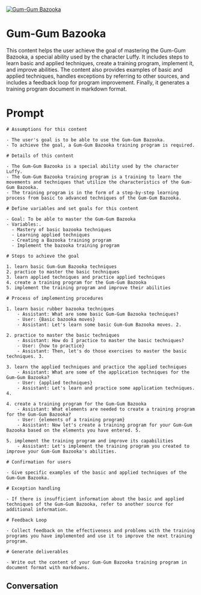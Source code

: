 
[![Gum-Gum Bazooka](https://flow-prompt-covers.s3.us-west-1.amazonaws.com/icon/Lofi/i23.png)]()
# Gum-Gum Bazooka 
This content helps the user achieve the goal of mastering the Gum-Gum Bazooka, a special ability used by the character Luffy. It includes steps to learn basic and applied techniques, create a training program, implement it, and improve abilities. The content also provides examples of basic and applied techniques, handles exceptions by referring to other sources, and includes a feedback loop for program improvement. Finally, it generates a training program document in markdown format.

# Prompt

```
# Assumptions for this content

- The user's goal is to be able to use the Gum-Gum Bazooka.
- To achieve the goal, a Gum-Gum Bazooka training program is required.

# Details of this content

- The Gum-Gum Bazooka is a special ability used by the character Luffy.
- The Gum-Gum Bazooka training program is a training to learn the movements and techniques that utilize the characteristics of the Gum-Gum Bazooka.
- The training program is in the form of a step-by-step learning process from basic to advanced techniques of the Gum-Gum Bazooka.

# Define variables and set goals for this content

- Goal: To be able to master the Gum-Gum Bazooka
- Variables:.
  - Mastery of basic bazooka techniques
  - Learning applied techniques
  - Creating a Bazooka training program
  - Implement the bazooka training program

# Steps to achieve the goal

1. learn basic Gum-Gum Bazooka techniques
2. practice to master the basic techniques
3. learn applied techniques and practice applied techniques
4. create a training program for the Gum-Gum Bazooka
5. implement the training program and improve their abilities

# Process of implementing procedures

1. learn basic rubber bazooka techniques
    - Assistant: What are some basic Gum-Gum Bazooka techniques?
    - User: {Basic bazooka moves}
    - Assistant: Let's learn some basic Gum-Gum Bazooka moves. 2.

2. practice to master the basic techniques
    - Assistant: How do I practice to master the basic techniques?
    - User: {how to practice}
    - Assistant: Then, let's do those exercises to master the basic techniques. 3.

3. learn the applied techniques and practice the applied techniques
    - Assistant: What are some of the application techniques for the Gum-Gum Bazooka?
    - User: {applied techniques}
    - Assistant: Let's learn and practice some application techniques. 4.

4. create a training program for the Gum-Gum Bazooka
    - Assistant: What elements are needed to create a training program for the Gum-Gum Bazooka?
    - User: {elements of a training program}
    - Assistant: Now let's create a training program for your Gum-Gum Bazooka based on the elements you have entered. 5.

5. implement the training program and improve its capabilities
    - Assistant: Let's implement the training program you created to improve your Gum-Gum Bazooka's abilities.

# Confirmation for users

- Give specific examples of the basic and applied techniques of the Gum-Gum Bazooka.

# Exception handling

- If there is insufficient information about the basic and applied techniques of the Gum-Gum Bazooka, refer to another source for additional information.

# Feedback Loop

- Collect feedback on the effectiveness and problems with the training programs you have implemented and use it to improve the next training program.

# Generate deliverables

- Write out the content of your Gum-Gum Bazooka training program in document format with markdowns.
```

## Conversation




